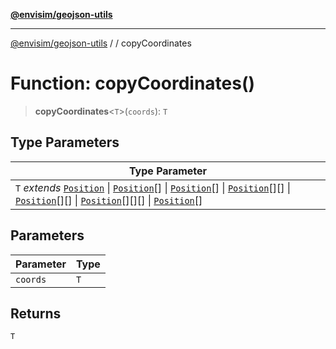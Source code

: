 [**@envisim/geojson-utils**](../../README.md)

---

[@envisim/geojson-utils]() / [](../../README.md) / copyCoordinates

# Function: copyCoordinates()

> **copyCoordinates**\<`T`\>(`coords`): `T`

## Type Parameters

| Type Parameter                                                                                                                                                                                                                                                                                                                                                                                                                         |
| -------------------------------------------------------------------------------------------------------------------------------------------------------------------------------------------------------------------------------------------------------------------------------------------------------------------------------------------------------------------------------------------------------------------------------------- |
| `T` _extends_ [`Position`](../../geojson/type-aliases/Position.md) \| [`Position`](../../geojson/type-aliases/Position.md)[] \| [`Position`](../../geojson/type-aliases/Position.md)[] \| [`Position`](../../geojson/type-aliases/Position.md)[][] \| [`Position`](../../geojson/type-aliases/Position.md)[][] \| [`Position`](../../geojson/type-aliases/Position.md)[][][] \| [`Position`](../../geojson/type-aliases/Position.md)[] |

## Parameters

| Parameter | Type |
| --------- | ---- |
| `coords`  | `T`  |

## Returns

`T`
